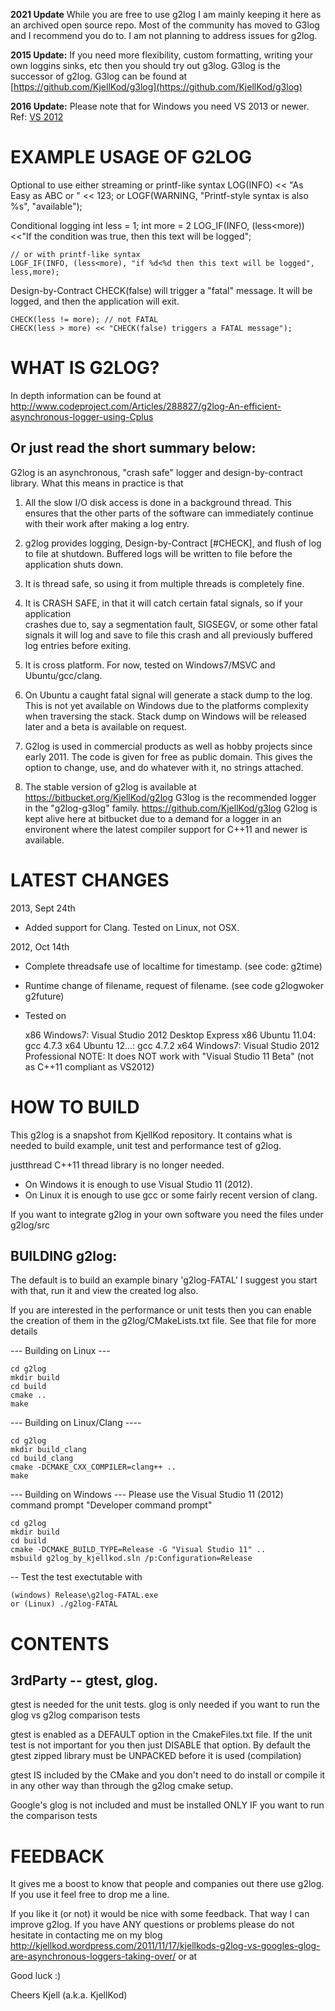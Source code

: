 **2021 Update**
While you are free to use g2log I am mainly keeping it here as an archived open source repo. Most of the community has moved to G3log and I recommend you do to. 
I am not planning to address issues for g2log. 


**2015 Update:**
If you need more flexibility, custom formatting, writing your own loggins sinks, etc then you should try out g3log. 
G3log is the successor of g2log. G3log can be found at [https://github.com/KjellKod/g3log](https://github.com/KjellKod/g3log)

**2016 Update:**
Please note that for Windows you need VS 2013 or newer.
Ref: [VS 2012](https://bitbucket.org/KjellKod/g2log/issues/11/error)



EXAMPLE USAGE OF G2LOG
=======================
Optional to use either streaming or printf-like syntax
    LOG(INFO) << "As Easy as ABC or " << 123;
    or 
    LOGF(WARNING, "Printf-style syntax is also %s", "available");


Conditional logging
    int less = 1; int more = 2
    LOG_IF(INFO, (less<more)) <<"If the condition was true, then this text will be logged";
    
    // or with printf-like syntax
    LOGF_IF(INFO, (less<more), "if %d<%d then this text will be logged", less,more);


Design-by-Contract
CHECK(false) will trigger a "fatal" message. It will be logged, and then the 
application will exit.

    CHECK(less != more); // not FATAL
    CHECK(less > more) << "CHECK(false) triggers a FATAL message");




WHAT IS G2LOG?
====================
In depth information can be found at 
http://www.codeproject.com/Articles/288827/g2log-An-efficient-asynchronous-logger-using-Cplus



Or just read the short summary below:
-------------------------------------

G2log is an asynchronous, "crash safe" logger and design-by-contract library. 
What this means in practice is that 

1. All the slow I/O disk access is done in a background thread. This ensures that the
 other parts of the software can immediately continue with their work after making a
 log entry. 

2. g2log provides logging, Design-by-Contract [#CHECK], and flush of log to file at
 shutdown. Buffered logs will be written to file before the application shuts down.

3. It is thread safe, so using it from multiple threads is completely fine. 

4. It is CRASH SAFE, in that it will catch certain fatal signals, so if your application  
 crashes due to, say a segmentation fault, SIGSEGV,  or some other fatal
 signals it will  log and save to file this crash and all previously buffered log
 entries before exiting.

 
5. It is cross platform. For now, tested on Windows7/MSVC and Ubuntu/gcc/clang. 

6. On Ubuntu a caught fatal signal will generate a stack dump to the log. This is
 not yet available on Windows due to the platforms complexity when traversing the
 stack. Stack dump on Windows will be released later and a beta is available on
 request. 

7. G2log is used in commercial products as well as hobby projects since early 2011.
The code is given for free as public domain. This gives the option to change, use,
 and do whatever with it, no strings attached.

8. The stable version of g2log is available at https://bitbucket.org/KjellKod/g2log
   G3log is the recommended logger in the "g2log-g3log" family. https://github.com/KjellKod/g3log
   G2log is kept alive here at bitbucket due to a demand for a logger in an environent where 
   the latest compiler support for C++11 and newer is available. 





LATEST CHANGES
=====================
2013, Sept 24th
 * Added support for Clang. Tested on Linux, not OSX.

2012, Oct 14th
* Complete threadsafe use of localtime for timestamp. (see code: g2time)
* Runtime change of filename, request of filename. (see code g2logwoker g2future)
* Tested on 

    x86 Windows7: Visual Studio 2012 Desktop Express
    x86 Ubuntu 11.04:  gcc 4.7.3
    x64 Ubuntu 12...: gcc 4.7.2
    x64 Windows7: Visual Studio 2012 Professional
    NOTE: It does NOT work with "Visual Studio 11 Beta" (not as C++11 compliant 
    as VS2012)



HOW TO BUILD
===================
This g2log is a snapshot from KjellKod repository. 
It contains what is needed to build example, unit test and performance test of g2log. 

justthread C++11 thread library is no longer needed. 
* On Windows it is enough to  use Visual Studio 11  (2012). 
* On Linux it is enough to use gcc or some fairly recent version of clang.


If you want to integrate g2log in your own software you need the files under 
g2log/src



BUILDING g2log: 
-----------
The default is to build an example binary 'g2log-FATAL'
I suggest you start with that, run it and view the created log also.

If you are interested in the performance or unit tests then you can 
enable the creation of them in the g2log/CMakeLists.txt file. See that file for 
more details

--- Building on Linux ---

    cd g2log
    mkdir build
    cd build 
    cmake ..
    make

--- Building on Linux/Clang ----

    cd g2log
    mkdir build_clang
    cd build_clang
    cmake -DCMAKE_CXX_COMPILER=clang++ ..
    make


--- Building on Windows ---
Please use the Visual Studio 11 (2012) command prompt "Developer command prompt"

    cd g2log
    mkdir build
    cd build
    cmake -DCMAKE_BUILD_TYPE=Release -G "Visual Studio 11" ..
    msbuild g2log_by_kjellkod.sln /p:Configuration=Release
  
-- Test the test exectutable with 

    (windows) Release\g2log-FATAL.exe 
    or (Linux) ./g2log-FATAL


      
CONTENTS
===========================
3rdParty -- gtest, glog. 
-----------------------
gtest is needed for the unit tests. 
glog is only needed if you want to run the glog vs g2log comparison tests

gtest is enabled as a DEFAULT option in the CmakeFiles.txt file. If the unit test
is not important for you then just DISABLE that option.  By default the gtest zipped
 library must be UNPACKED before it is used (compilation)

gtest IS included by the CMake and you don't need to do install or compile it in
 any other way than through the g2log cmake setup.

Google's glog is not included and must be installed ONLY IF you want to run the comparison tests


FEEDBACK
=========================
It gives me a boost to know that people and companies out there use g2log. If you use it
feel free to drop me a line. 

If you like it (or not) it would be nice with some feedback. That way I can 
improve g2log. If you have  ANY questions or problems please do not hesitate in contacting me on my blog 
http://kjellkod.wordpress.com/2011/11/17/kjellkods-g2log-vs-googles-glog-are-asynchronous-loggers-taking-over/
or at <Hedstrom at KjellKod dot cc>

Good luck :)

Cheers
Kjell (a.k.a. KjellKod)
